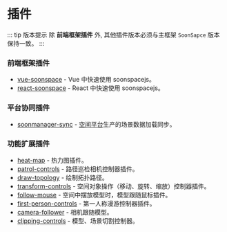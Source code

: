# 插件

<Docs-Update />

::: tip 版本提示
除 **前端框架插件** 外, 其他插件版本必须与主框架 `SoonSapce` 版本保持一致。
:::

### 前端框架插件
- [vue-soonspace](./vue-soonspace.html) - Vue 中快速使用 soonspacejs。
- [react-soonspace](./react-soonspace.html) - React 中快速使用 soonspacejs。

### 平台协同插件
- [soonmanager-sync](./soonmanager-sync.html) - [空间平台](http://www.xwbuilders.com:9050/#/projectManage/bim)生产的场景数据加载同步。

### 功能扩展插件
- [heat-map](./heat-map.html) - 热力图插件。
- [patrol-controls](./patrol-controls.html) - 路径巡检相机控制器插件。
- [draw-topology](./draw-topology.html) - 绘制拓扑路径。
- [transform-controls](./transform-controls.html) - 空间对象操作（移动、旋转、缩放）控制器插件。
- [follow-mouse](./follow-mouse.html) - 空间中摆放模型时，模型跟随鼠标插件。
- [first-person-controls](./first-person-controls.html) - 第一人称漫游控制器插件。
- [camera-follower](./camera-follower.html) - 相机跟随模型。
- [clipping-controls](./clipping-controls.html) - 模型、场景切割控制器。

